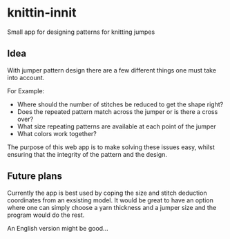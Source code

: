 # knittin-innit
Small app for designing patterns for knitting jumpes

## Idea
With jumper pattern design there are a few different things one must take into account.

For Example:

* Where should the number of stitches be reduced to get the shape right?
* Does the repeated pattern match across the jumper or is there a cross over?
* What size repeating patterns are available at each point of the jumper
* What colors work together?

The purpose of this web app is to make solving these issues easy, whilst ensuring that
the integrity of the pattern and the design.

## Future plans
Currently the app is best used by coping the size and stitch deduction coordinates from an
exsisting model. It would be great to have an option where one can simply choose a yarn thickness
and a jumper size and the program would do the rest.

An English version might be good...